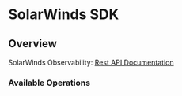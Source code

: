 # SolarWinds SDK

## Overview

SolarWinds Observability: [Rest API Documentation](https://documentation.solarwinds.com/en/success_center/observability/content/api/api-swagger.htm)

### Available Operations
